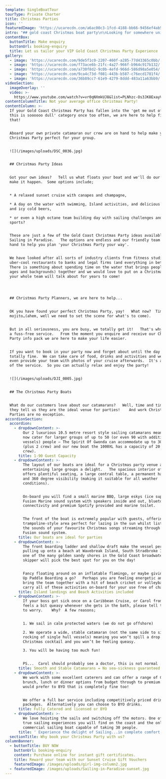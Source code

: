 ```yaml
---
template: SingleBoatTour
tourType: Private Charter
title: Christmas Parties
icon: ''
featuredImage: 'https://ucarecdn.com/a6ac00c3-1fcd-4188-bb66-9456ef4ab5df/'
intro: "## gold coast Christmas boat party\n\nLooking for somewhere unique to host this year’s work Christmas Party?  How does a Boat Cruise aboard your own private catamaran sound?  You’ll be sailing in the beautiful Gold Coast sunshine surrounded by crystal blue waters, isolated islands and golden beaches, sipping on icy cold drinks and enjoying delicious food.\n\nSounds awesome right?   Yes, we know.  We are out on the water every day and it still makes us smile to see how much our guests enjoy the experience.\r\n\nSailing in Paradise would love to create a Christmas Party that you and your guests will remember forever!     So please fill out our enquiry form, send us an email or give us a bell.  We are a friendly, professional crew and we’d love the chance to chat with you."
contentBox:
  buttonTitle: Make enquiry
  buttonUrl: booking-enquiry
  title: Let us tailor your VIP Gold Coast Christmas Party Experience
gallery:
  - image: 'https://ucarecdn.com/9de5f1c0-2207-460f-a285-77d43365c0bb/'
  - image: 'https://ucarecdn.com/f73ace6b-21fc-4a27-966f-b964c917b132/'
  - image: 'https://ucarecdn.com/a730f8d2-9c0b-4efd-966d-586d98a5e054/'
  - image: 'https://ucarecdn.com/9ca4c73d-f081-443b-b587-c76ecd1781f4/'
  - image: 'https://ucarecdn.com/36b89cc7-61e9-4279-8ddd-483a11a63bb9/'
videoSection:
  imageOverlay: ''
  video: >-
    https://www.youtube.com/watch?v=vr0qNXmkUJ8&list=PLNhzc-Os3JK8ExayVzzoHVvP2c0-4_oqt
contentColumnTitle: Not your average office Christmas Party!
contentColumn: >-
  If your Gold Coast Christmas Party has fallen into the 'get me out of here
  this is soooooo dull' category once too often, we are here to help fix
  that!   


  Aboard your own private catamaran our crew are on hand to help make your
  Christmas Party perfect for your group.  


  ![](/images/uploads/DSC_0036.jpg)


  ## Christmas Party Ideas


  Got your own ideas?   Tell us what floats your boat and we'll do our best to
  make it happen.  Some options include;


  * A relaxed sunset cruise with canapes and champagne,

  * A day on the water with swimming, Island activities, and delicious BBQ lunch
  and icy cold beers,

  * or even a high octane team building day with sailing challenges and water
  sports?


  These are just a few of the Gold Coast Christmas Party ideas available with
  Sailing in Paradise.   The options are endless and our friendly team are on
  hand to help you plan 'your Christmas Party your way'.  


  We have looked after all sorts of industry clients from fitness studios and
  uber-cool restaurants to banks and legal firms (and everything in between).  
  There is something about spending time on the water that brings people (of all
  ages and backgrounds) together and we would love to put on a Christmas Party
  your whole team will talk about for years to come!




  ## Christmas Party Planners, we are here to help...    


  OK you have found your perfect Christmas Party, yay!   What now?  Time for a
  mojito…(ahem, well we need to set the scene for what's to come).


  But in all seriousness, you are busy, we totally get it!   That's why we offer
  a fuss-free service.   From the moment you enquire and receive our Christmas
  Party info pack we are here to make your life easier.   


  If you want to book in your party now and forget about until the day that is
  totally fine.  We can take care of food, drinks and activities and we will
  even provide your team with photos of your cruise afterwards.  It's all part
  of the service.  So you can actually relax and enjoy the party!  


  ![](/images/uploads/DJI_0005.jpg)


  ## The Christmas Party Boats


  What do our customers love about our catamarans?   Well, time and time again
  they tell us they are the ideal venue for parties!    And work Christmas
  Parties are no exception.
accordionSection:
  accordion:
    - dropdownContent: >-
        Our 2 luxurious 10.5 metre resort style sailing catamarans mean we can
        now cater for larger groups of up to 50 (or even 90 with additional
        vessels) people – The Spirit Of Gwonda can accommodate up to 30 guests
        (plus 2 crew) and our new boat the 1000XL has a capacity of 20 (plus 2
        crew).
      title: 1-90 Guest Capacity
    - dropdownContent: >-
        The layout of our boats are ideal for a Christmas party venue and make
        entertaining large groups a delight.   The spacious interior of the boat
        offers plentiful seating, a large central table, a permanent hard roof
        and 360 degree visibility (making it suitable for all weather
        conditions).


        On-board you will find a small marine BBQ, large eskys (ice supplied),
        Fusion Marine sound system with speakers inside and out, bluetooth
        connectivity and premium Spotify provided and marine toilet.


        The front of the boat is extremely popular with guests, offering a
        trampoline-style area perfect for lazing in the sun whilst listening to
        the sounds of your favourite Christmas songs streaming through our
        Fusion sound system.
      title: Our boats are ideal for parties
    - dropdownContent: >-
        The front boarding ladder and shallow draft make the vessel perfect for
        pulling up onto a beach at Wavebreak Island, South Stradbroke Island or
        one of the many golden sandy shores in the Gold Coast broadwater. Your
        skipper will pick the best spot for you on the day!


        Fancy floating around on an inflatable flamingo, or maybe giving Stand
        Up Paddle Boarding a go?   Perhaps you are feeling energetic and want to
        bring the team together with a hit of beach cricket or volleyball.   We
        carry all of these activities on-board for your use free of charge.
      title: Island landings and Beach Activities included
    - dropdownContent: >-
        If your boss got sick once on a Caribbean Cruise, or Carol from accounts
        feels a bit queasy whenever she gets in the bath, please tell them not
        to worry.    Why?  A few reasons;


        1. We sail in calm protected waters (we do not go offshore)

        2. We operate a wide, stable catamaran (not the same side to side
        rocking of single hull vessels) meaning you won’t spill a drop of your
        Christmas cocktail and you won’t be feeling queasy.

        3. You will be having too much fun!


        PS...  Carol should probably see a doctor, this is not normal :-)
      title: Smooth and Stable Catamarans = No sea-sickness guaranteed
    - dropdownContent: >-
        We work with some excellent caterers and can offer a range of Christmas,
        brunch, lunch or dinner options from budget through to premium.   If you
        would prefer to BYO that is completely fine too!


        We offer a full bar service including competitively priced drinks
        packages.  Alternatively you can choose to BYO drinks.
      title: Fully Catered and licensed or BYO
    - dropdownContent: >-
        We love hoisting the sails and switching off the motors. One of the few
        true sailing experiences you will find on the coast and the only
        commercial sailing boat capable of taking 30 people.
      title: ' Experience the delight of Sailing...in complete comfort'
  sectionTitle: Why book your Christmas Party with us?
columnBanner:
  - buttonTitle: BUY NOW
    buttonUrl: booking-enquiry
    content: Purchase online for instant gift certificates.
    title: Reward your team with our Sunset Cruise Gift Vouchers
    featuredImage: /images/uploads/girl-img-column2.jpg
  - featuredImage: /images/uploads/Sailing-in-Paradise-sunset.jpg
---
```


